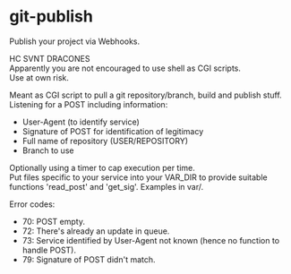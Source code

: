 # git-publish
Publish your project via Webhooks.

HC SVNT DRACONES  
Apparently you are not encouraged to use shell as CGI scripts.  
Use at own risk.

Meant as CGI script to pull a git repository/branch, build and publish stuff.  
Listening for a POST including information:
* User-Agent (to identify service)
* Signature of POST for identification of legitimacy
* Full name of repository (USER/REPOSITORY)
* Branch to use

Optionally using a timer to cap execution per time.  
Put files specific to your service into your VAR_DIR to provide suitable
functions 'read_post' and 'get_sig'. Examples in var/.  

Error codes:
* 70: POST empty.
* 72: There's already an update in queue.
* 73: Service identified by User-Agent not known
     (hence no function to handle POST).
* 79: Signature of POST didn't match.
